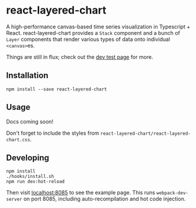 # react-layered-chart

A high-performance canvas-based time series visualization in Typescript + React. react-layered-chart provides a `Stack` component and a bunch of `Layer` components that render various types of data onto individual `<canvas>`es.

Things are still in flux; check out the [dev test page](https://github.com/seansfkelley/react-layered-chart/tree/master/dev/index.tsx) for more.

## Installation

```
npm install --save react-layered-chart
```

## Usage

Docs coming soon!

Don't forget to include the styles from `react-layered-chart/react-layered-chart.css`.

## Developing

```
npm install
./hooks/install.sh
npm run dev:hot-reload
```

Then visit [localhost:8085](http://localhost:8085/) to see the example page. This runs `webpack-dev-server` on port 8085, including auto-recompilation and hot code injection.
